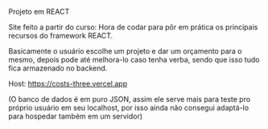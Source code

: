 Projeto em REACT

Site feito a partir do curso: Hora de codar para pôr em prática os principais recursos do framework REACT.

Basicamente o usuário escolhe um projeto e dar um orçamento para o mesmo, depois pode até melhora-lo caso tenha verba, sendo que isso tudo fica armazenado no backend. 

Host: https://costs-three.vercel.app

(O banco de dados é em puro JSON, assim ele serve mais para teste pro próprio usuário em seu localhost, por isso ainda não consegui adaptá-lo para hospedar também em um servidor)

